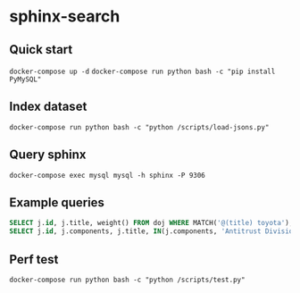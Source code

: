 # sphinx-search

## Quick start

`docker-compose up -d`
`docker-compose run python bash -c "pip install PyMySQL"`

## Index dataset

`docker-compose run python bash -c "python /scripts/load-jsons.py"`

## Query sphinx

`docker-compose exec mysql mysql -h sphinx -P 9306`

## Example queries

```sql
SELECT j.id, j.title, weight() FROM doj WHERE MATCH('@(title) toyota');
SELECT j.id, j.components, j.title, IN(j.components, 'Antitrust Division') AS ad, weight() FROM doj WHERE MATCH('toyota') AND ad = 1;
```

## Perf test

`docker-compose run python bash -c "python /scripts/test.py"`
